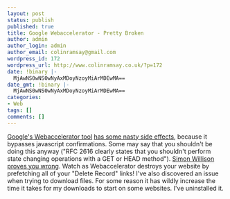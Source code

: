 ```yaml
---
layout: post
status: publish
published: true
title: Google Webaccelerator - Pretty Broken
author: admin
author_login: admin
author_email: colinramsay@gmail.com
wordpress_id: 172
wordpress_url: http://www.colinramsay.co.uk/?p=172
date: !binary |-
  MjAwNS0wNS0wNyAxMDoyNzoyMiArMDEwMA==
date_gmt: !binary |-
  MjAwNS0wNS0wNyAxMDoyNzoyMiArMDEwMA==
categories:
- Web
tags: []
comments: []
---
```

<p><a href="http://webaccelerator.google.com/">Google's Webaccelerator tool</a> <a href="http://www.37signals.com/svn/archives2/google_web_accelerator_hey_not_so_fast_an_alert_for_web_app_designers.php">has some nasty side effects</a>, because it bypasses javascript confirmations. Some may say that you shouldn't be doing this anyway ("RFC 2616 clearly states that you shouldn't perform state changing operations with a GET or HEAD method"). <a href="http://simon.incutio.com/archive/2005/05/06/bad">Simon Willison proves you wrong</a>. Watch as Webaccelerator destroys your website by prefetching all of your "Delete Record" links! I've also discovered an issue when trying to download files. For some reason it has wildly increase the time it takes for my downloads to start on some websites. I've uninstalled it.</p>
